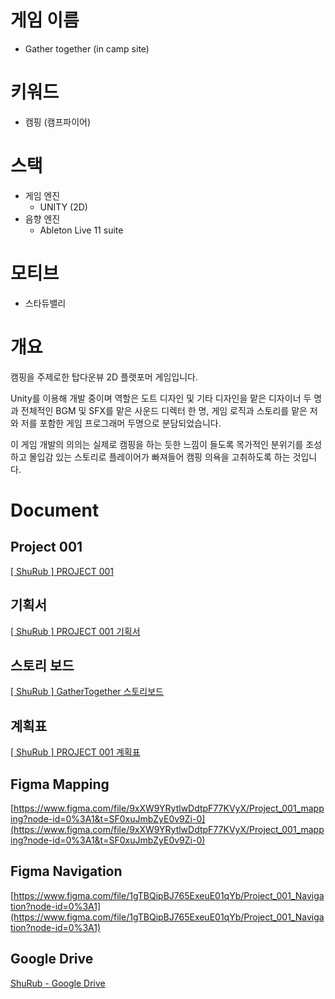 # 게임 이름

- Gather together (in camp site)

# 키워드

- 캠핑 (캠프파이어)

# 스택

- 게임 엔진
    - UNITY (2D)
- 음향 엔진
    - Ableton Live 11 suite

# 모티브

- 스타듀밸리

# 개요

캠핑을 주제로한 탑다운뷰 2D 플랫포머 게임입니다.

Unity를 이용해 개발 중이며 역할은 도트 디자인 및 기타 디자인을 맡은 디자이너 두 명과 전체적인 BGM 및 SFX를 맡은 사운드 디렉터 한 명, 게임 로직과 스토리를 맡은 저와 저를 포함한 게임 프로그래머 두명으로 분담되었습니다.

이 게임 개발의 의의는 실제로 캠핑을 하는 듯한 느낌이 들도록 목가적인 분위기를 조성하고 몰입감 있는 스토리로 플레이어가 빠져들어 캠핑 의욕을 고취하도록 하는 것입니다.

# Document

## Project 001

[[ ShuRub ] PROJECT 001](https://www.notion.so/ShuRub-PROJECT-001-dda949b24328496eaf379dea5aa0b756) 

## 기획서

[[ ShuRub ] PROJECT 001 기획서](https://www.notion.so/ShuRub-PROJECT-001-5c85fc93429a49048ce1be81b4bfeebf) 

## 스토리 보드

[[ ShuRub ] GatherTogether 스토리보드](https://www.notion.so/ShuRub-GatherTogether-7c341fdeb2734842a6a0253bd8e7e2fe) 

## 계획표

[[ ShuRub ] PROJECT 001 계획표](https://www.notion.so/ShuRub-PROJECT-001-eaa8e59f5e63477c9a078b9e66747de0) 

## Figma Mapping

[https://www.figma.com/file/9xXW9YRytlwDdtpF77KVyX/Project_001_mapping?node-id=0%3A1&t=SF0xuJmbZyE0v9Zi-0](https://www.figma.com/file/9xXW9YRytlwDdtpF77KVyX/Project_001_mapping?node-id=0%3A1&t=SF0xuJmbZyE0v9Zi-0)

## Figma Navigation

[https://www.figma.com/file/1gTBQipBJ765ExeuE01qYb/Project_001_Navigation?node-id=0%3A1](https://www.figma.com/file/1gTBQipBJ765ExeuE01qYb/Project_001_Navigation?node-id=0%3A1)

## Google Drive

[ShuRub - Google Drive](https://drive.google.com/drive/folders/1lSSmeTkjoX2_ukH7PMS4yOsRKHixgmE3)
